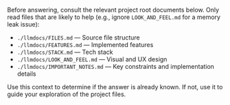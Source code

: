 Before answering, consult the relevant project root documents below. Only read files that are likely to help (e.g., ignore `LOOK_AND_FEEL.md` for a memory leak issue):

* `./llmdocs/FILES.md` — Source file structure
* `./llmdocs/FEATURES.md` — Implemented features
* `./llmdocs/STACK.md` — Tech stack
* `./llmdocs/LOOK_AND_FEEL.md` — Visual and UX design
* `./llmdocs/IMPORTANT_NOTES.md` — Key constraints and implementation details

Use this context to determine if the answer is already known. If not, use it to guide your exploration of the project files.
